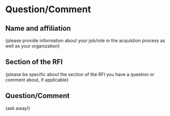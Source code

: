 # Question/Comment

## Name and affiliation
{please provide information about your job/role in the acquistion process as well as your organization} 

## Section of the RFI
{please be specific about the section of the RFI you have a question or comment about, if applicable}  

## Question/Comment
{ask away!}
